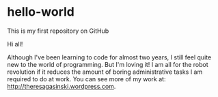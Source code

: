 # hello-world
This is my first repository on GitHub

Hi all!

Although I've been learning to code for almost two years, I still feel quite new to the world of programming. But I'm loving it! I am all for the robot revolution if it reduces the amount of boring administrative tasks I am required to do at work. You can see more of my work at: http://theresagasinski.wordpress.com.
